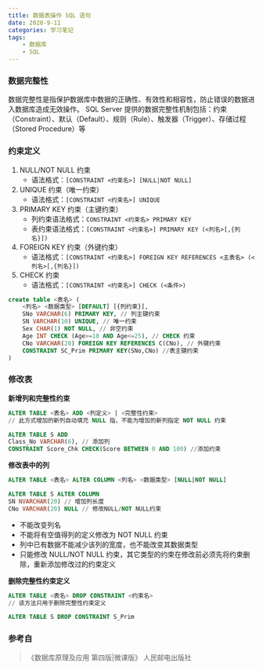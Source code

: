 ```yaml
---
title: 数据表操作 SQL 语句
date: 2020-9-11
categories: 学习笔记
tags:
    - 数据库
    - SQL
---
```


### 数据完整性

数据完整性是指保护数据库中数据的正确性、有效性和相容性，防止错误的数据进入数据库造成无效操作。
SQL Server 提供的数据完整性机制包括：约束（Constraint）、默认（Default）、规则（Rule）、触发器（Trigger）、存储过程（Stored Procedure）等

<!-- more -->

### 约束定义

1. NULL/NOT NULL 约束
    - 语法格式：`[CONSTRAINT <约束名>] [NULL|NOT NULL]`
2. UNIQUE 约束（唯一约束）
    - 语法格式：`[CONSTRAINT <约束名>] UNIQUE`
3. PRIMARY KEY 约束（主键约束）
    - 列约束语法格式：`CONSTRAINT <约束名> PRIMARY KEY`
    - 表约束语法格式：`[CONSTRAINT <约束名>] PRIMARY KEY (<列名>[,{列名}])`
4. FOREIGN KEY 约束（外键约束）
    - 语法格式：`[CONSTRAINT <约束名>] FOREIGN KEY REFERENCES <主表名> (<列名>[,{列名}])`
5. CHECK 约束
    - 语法格式：`[CONSTRAINT <约束名>] CHECK (<条件>)`

```SQL
create table <表名> (
    <列名> <数据类型> [DEFAULT] [{列约束}],
    SNo VARCHAR(6) PRIMARY KEY, // 列主键约束
    SN VARCHAR(10) UNIQUE, // 唯一约束
    Sex CHAR(1) NOT NULL, // 非空约束
    Age INT CHECK (Age>=18 AND Age<=25), // CHECK 约束
    CNo VARCHAR(20) FOREIGN KEY REFERENCES C(CNo), // 外键约束
    CONSTRAINT SC_Prim PRIMARY KEY(SNo,CNo) //表主键约束
)
```

### 修改表

**新增列和完整性约束**

```SQL
ALTER TABLE <表名> ADD <列定义> | <完整性约束>
// 此方式增加的新列自动填充 NULL 指，不能为增加的新列指定 NOT NULL 约束

ALTER TABLE S ADD
Class_No VARCHAR(6), // 添加列
CONSTRAINT Score_Chk CHECK(Score BETWEEN 0 AND 100) //添加约束
```

**修改表中的列**

```SQL
ALTER TABLE <表名> ALTER COLUMN <列名> <数据类型> [NULL|NOT NULL]

ALTER TABLE S ALTER COLUMN
SN NVARCHAR(20) // 增加列长度
CNo VARCHAR(20) NULL // 修改NULL/NOT NULL约束
```

- 不能改变列名
- 不能将有空值得列的定义修改为 NOT NULL 约束
- 列中已有数据不能减少该列的宽度，也不能改变其数据类型
- 只能修改 NULL/NOT NULL 约束，其它类型的约束在修改前必须先将约束删除，重新添加修改过的约束定义

**删除完整性约束定义**

```SQL
ALTER TABLE <表名> DROP CONSTRAINT <约束名>
// 该方法只用于删除完整性约束定义

ALTER TABLE S DROP CONSTRAINT S_Prim
```

### 参考自

>《数据库原理及应用 第四版|微课版》 人民邮电出版社
